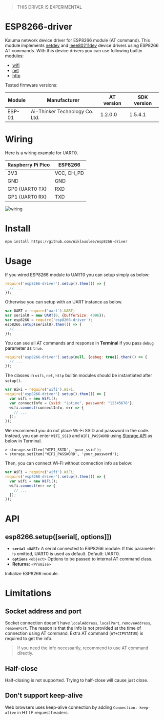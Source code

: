 > THIS DRIVER IS EXPERIMENTAL

# ESP8266-driver

Kaluma network device driver for ESP8266 module (AT command). This module implements [netdev](https://docs.kaluma.io/api-reference/device_driver#netdev) and [ieee80211dev](https://docs.kaluma.io/api-reference/device_driver#ieee-80211-dev) device drivers using ESP8266 AT commands. With this device drivers you can use following builtin modules:

- [wifi](https://docs.kaluma.io/api-reference/wifi)
- [net](https://docs.kaluma.io/api-reference/net)
- [http](https://docs.kaluma.io/api-reference/http)

Tested firmware versions:

| Module | Manufacturer                   | AT version | SDK version |
| ------ | ------------------------------ | ---------- | ----------- |
| ESP-01 | Ai-Thinker Technology Co. Ltd. | 1.2.0.0    | 1.5.4.1     |

# Wiring

Here is a wiring example for UART0.

| Raspberry Pi Pico | ESP8266    |
| ----------------- | ---------- |
| 3V3               | VCC, CH_PD |
| GND               | GND        |
| GP0 (UART0 TX)    | RXD        |
| GP1 (UART0 RX)    | TXD        |

![wiring](https://github.com/niklauslee/esp8266-driver/blob/main/images/wiring.png?raw=true)

# Install

```sh
npm install https://github.com/niklauslee/esp8266-driver
```

# Usage

If you wired ESP8266 module to UART0 you can setup simply as below:

```js
require('esp8266-driver').setup().then(() => {
  // ...
});  
```

Otherwise you can setup with an UART instance as below.

```js
var UART = require('uart').UART;
var serial0 = new UART(0, {bufferSize: 4096});
var esp8266 = require('esp8266-driver');
esp8266.setup(serial0).then(() => {
  // ...
});
```

You can see all AT commands and response in __Terminal__ if you pass `debug` parameter as `true`.

```js
require('esp8266-driver').setup(null, {debug: true}).then(() => {
  // ...
});  
```

The classes in `wifi`, `net`, `http` builtin modules should be instantiated after `setup()`.

```js
var WiFi = require('wifi').WiFi;
require('esp8266-driver').setup().then(() => {
  var wifi = new WiFi();
  var connectInfo = {ssid: "iptime", password: "12345678"};
  wifi.connect(connectInfo, err => {
    // ...
  });
});
```

We recommend you do not place Wi-Fi SSID and password in the code. Instead, you can enter `WIFI_SSID` and `WIFI_PASSWORD` using [Storage API](https://docs.kaluma.io/api-reference/storage) as below in Terminal.

```
> storage.setItem('WIFI_SSID', 'your_ssid');
> storage.setItem('WIFI_PASSWORD', 'your_password');
```

Then, you can connect Wi-Fi without connection info as below:

```js
var WiFi = require('wifi').WiFi;
require('esp8266-driver').setup().then(() => {
  var wifi = new WiFi();
  wifi.connect(err => {
    // ...
  });
});
```

# API

## esp8266.setup([serial[, options]])

- **`serial`** `<UART>`  A serial connected to ESP8266 module. If this parameter is omitted, UART0 is used as default. Default: UART0.
- **`options`** `<object>` Options to be passed to internal AT command class.
- **Returns:** `<Promise>`

Initialize ESP8266 module.

# Limitations

## Socket address and port

Socket connection doesn't have `localAddress`, `localPort`, `removeAddress`, `removePort`. The reason is that the info is not provided at the time of connection using AT command. Extra AT command (`AT+CIPSTATUS`) is required to get the info.

> If you need the info necessarily, recommend to use AT command directly.

## Half-close

Half-closing is not supported. Trying to half-close will cause just close.

## Don't support keep-alive

Web browsers uses keep-alive connection by adding `Connection: keep-alive` in HTTP request headers.


